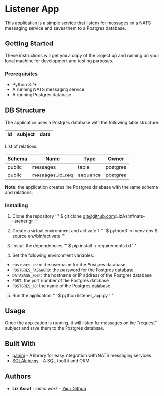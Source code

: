 # Listener App

This application is a simple service that listens for messages on a NATS messaging service and saves them to a Postgres database.

## Getting Started

These instructions will get you a copy of the project up and running on your local machine for development and testing purposes.

### Prerequisites

- Python 3.7+
- A running NATS messaging service
- A running Postgres database

## DB Structure

The application uses a Postgres database with the following table structure:

|id|subject|data|
|----|---------|---------------------------|

List of relations:


| Schema |      Name       |   Type   |  Owner   |
|--------|-----------------|----------|----------|
| public | messages        | table    | postgres|
| public | messages_id_seq | sequence | postgres|


**Note:** the application creates the Postgres database with the same schema and relations.

### Installing

1. Clone the repository
'''
    $ git clone git@github.com:LizAsraf/nats-listener.git
'''

2. Create a virtual environment and activate it
'''
    $ python3 -m venv env
    $ source env/bin/activate
'''

3. Install the dependencies
'''
    $ pip install -r requirements.txt
'''

4. Set the following environment variables:
- `POSTGRES_USER`: the username for the Postgres database
- `POSTGRES_PASSWORD`: the password for the Postgres database
- `DATABASE_HOST`: the hostname or IP address of the Postgres database
- `PORT`: the port number of the Postgres database
- `POSTGRES_DB`: the name of the Postgres database

5. Run the application
'''
    $ python listener_app.py
'''

## Usage

Once the application is running, it will listen for messages on the "request" subject and save them to the Postgres database.

## Built With

* [panini](https://pypi.org/project/panini/) - A library for easy integration with NATS messaging services
* [SQLAlchemy](https://www.sqlalchemy.org/) - A SQL toolkit and ORM

## Authors

* **Liz Asraf** - *Initial work* - [Your Github](https://github.com/LizAsraf/)
